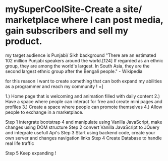 # mySuperCoolSite-Create a site/ marketplace where I can post media, gain subscribers and sell my product. 
my target audience is Punjabi/ Sikh background "There are an estimated 102 million Punjabi speakers around the world.[124] 
If regarded as an ethnic group, they are among the world's largest. In South Asia, they are the second largest ethnic group
after the Bengali people." - Wikipedia 

for this reason I want to create something that can both expand my abilities as a programmer and reach my community ! =]

1.) Home page that is welcoming and animation filled with daily content
2.) Have a space where people can interact for free and create mini pages and profiles 
3.) Create a space where people can promote themselves 
4.) Allow people to exchange in a marketplace. 

Step 1 intergrate bootstrap 4 and manipulate using Vanilla JavaScript,  make changes using DOM structure 
Step 2 convert Vanilla JavaScript to JQuery and integrate usefull Api's 
Step 3 Start using backend code, create your own server and changes navigation links
Step 4 Create Database to handle real life traffic

Step 5 Keep expanding !
